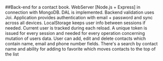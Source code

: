 ##Back-end for a contact book. 
WebServer [Node.js + Express] in connection with MongoDB. DAL is implemented. Backend validation uses Joi. 
Application provides authentication with email + password and sync across all devices. LocalStorage keeps user info between sessions if needed. Current user is tracked during each reload. A unique token is issued for every session and needed for every operation concerning mutation of users data. User can add, edit and delete contacts which contain name, email and phone number fields. There's a search by contact name and ability for adding to favorite which moves contacts to the top of the list
